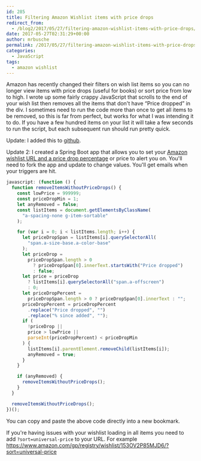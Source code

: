 ```yaml
---
id: 285
title: Filtering Amazon Wishlist items with price drops
redirect_from:
  - /blog2/2017/05/27/filtering-amazon-wishlist-items-with-price-drops/
date: 2017-05-27T02:31:29+00:00
author: mrbusche
permalink: /2017/05/27/filtering-amazon-wishlist-items-with-price-drops/
categories:
  - JavaScript
tags:
  - amazon wishlist
---
```


Amazon has recently changed their filters on wish list items so you can no longer view items with price drops (useful for books) or sort price from low to high. I wrote up some fairly crappy JavaScript that scrolls to the end of your wish list then removes all the items that don't have &#8220;Price dropped&#8221; in the div. I sometimes need to run the code more than once to get all items to be removed, so this is far from perfect, but works for what I was intending it to do. If you have a few hundred items on your list it will take a few seconds to run the script, but each subsequent run should run pretty quick.

Update: I added this to [github](https://github.com/mrbusche/amazonPriceDrops).

Update 2: I created a Spring Boot app that allows you to set your [Amazon wishlist URL and a price drop percentage](https://github.com/mrbusche/amazon-price-checker) or price to alert you on. You'll need to fork the app and update to change values. You'll get emails when your triggers are hit.

```javascript
javascript: (function () {
  function removeItemsWithoutPriceDrops() {
    const lowPrice = 999999;
    const priceDropMin = 1;
    let anyRemoved = false;
    const listItems = document.getElementsByClassName(
      "a-spacing-none g-item-sortable"
    );

    for (var i = 0; i < listItems.length; i++) {
      let priceDropSpan = listItems[i].querySelectorAll(
        "span.a-size-base.a-color-base"
      );
      let priceDrop =
        priceDropSpan.length > 0
          ? priceDropSpan[0].innerText.startsWith("Price dropped")
          : false;
      let price = priceDrop
        ? listItems[i].querySelectorAll("span.a-offscreen")
        : 0;
      let priceDropPercent =
        priceDropSpan.length > 0 ? priceDropSpan[0].innerText : "";
      priceDropPercent = priceDropPercent
        .replace("Price dropped", "")
        .replace("% since added", "");
      if (
        !priceDrop ||
        price > lowPrice ||
        parseInt(priceDropPercent) < priceDropMin
      ) {
        listItems[i].parentElement.removeChild(listItems[i]);
        anyRemoved = true;
      }
    }

    if (anyRemoved) {
      removeItemsWithoutPriceDrops();
    }
  }

  removeItemsWithoutPriceDrops();
})();
```

You can copy and paste the above code directly into a new bookmark.

If you're having issues with your wishlist loading in all items you need to add `?sort=universal-price` to your URL. For example <https://www.amazon.com/gp/registry/wishlist/153OV2P85MJD6/?sort=universal-price>
